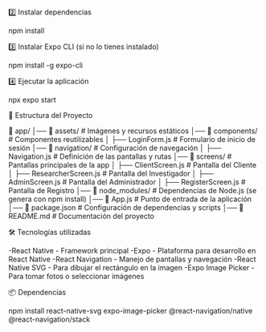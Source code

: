 2️⃣ Instalar dependencias

npm install

3️⃣ Instalar Expo CLI (si no lo tienes instalado)

npm install -g expo-cli

4️⃣ Ejecutar la aplicación

npx expo start

📁 Estructura del Proyecto

📂 app/
│── 📂 assets/            # Imágenes y recursos estáticos
│── 📂 components/        # Componentes reutilizables
│   ├── LoginForm.js      # Formulario de inicio de sesión
│── 📂 navigation/        # Configuración de navegación
│   ├── Navigation.js     # Definición de las pantallas y rutas
│── 📂 screens/           # Pantallas principales de la app
│   ├── ClientScreen.js   # Pantalla del Cliente
│   ├── ResearcherScreen.js # Pantalla del Investigador
│   ├── AdminScreen.js    # Pantalla del Administrador
│   ├── RegisterScreen.js # Pantalla de Registro
│── 📂 node_modules/      # Dependencias de Node.js (se genera con npm install)
│── 📜 App.js             # Punto de entrada de la aplicación
│── 📜 package.json       # Configuración de dependencias y scripts
│── 📜 README.md          # Documentación del proyecto

🛠 Tecnologías utilizadas

-React Native - Framework principal
-Expo - Plataforma para desarrollo en React Native
-React Navigation - Manejo de pantallas y navegación
-React Native SVG - Para dibujar el rectángulo en la imagen
-Expo Image Picker - Para tomar fotos o seleccionar imágenes

📦 Dependencias

npm install react-native-svg expo-image-picker @react-navigation/native @react-navigation/stack
